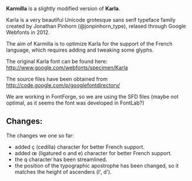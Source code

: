 **Karmilla** is a slightly modified version of **Karla**. 

Karla is a very beautiful Unicode grotesque sans serif 
typeface family created by Jonathan Pinhorn (@jonpinhorn_type), relased through Google Webfonts in 2012.

The aim of Karmilla is to optimize Karla for the support of the French language, which requires adding and tweaking some glyphs.

The original Karla font can be found here: http://www.google.com/webfonts/specimen/Karla

The source files have been obtained from http://code.google.com/p/googlefontdirectory/ 

We are working in FontForge, so we are using the SFD files (maybe not optimal, as it seems the font was developed in FontLab?)

## Changes:
The changes we one so far:

* added ç (cedilla) character for better French support.
* added œ (ligatured o and e) character for better French support.
* the q character has been streamlined.
* the position of the typographic apostrophe has been changed, so it matches the height of ascenders (l', d').